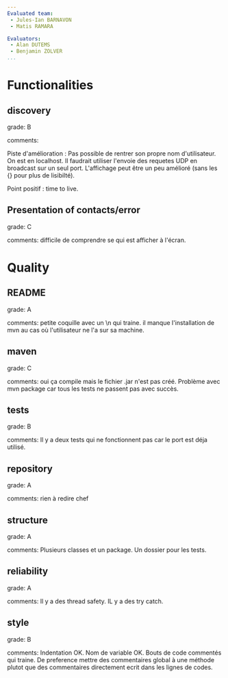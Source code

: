 ```yaml
---
Evaluated team:
 - Jules-Ian BARNAVON
 - Matis RAMARA

Evaluators: 
 - Alan DUTEMS
 - Benjamin ZOLVER
...
```


# Functionalities
  
## discovery
<!-- Connection and contact discovery phase -->
grade: B

comments:

Piste d'amélioration : Pas possible de rentrer son propre nom d'utilisateur. On est en localhost. Il faudrait utiliser l'envoie des requetes UDP en broadcast sur un seul port. L'affichage peut être un peu amélioré (sans les {} pour plus de lisibilté). 

Point positif : time to live. 

## Presentation of contacts/error 
<!-- How readable and user friendly is the presented output. -->
grade: C

comments: difficile de comprendre se qui est afficher à l'écran.  



# Quality

## README
<!-- Presence and completeness of the README -->
grade: A

comments: petite coquille avec un \n qui traine. il manque l'installation de mvn au cas où l'utilisateur ne l'a sur sa machine. 


## maven
<!-- Does the project compiles and run based on the `pom.xml` file only. -->
grade: C

comments: oui ça compile mais le fichier .jar n'est pas créé. Problème avec mvn package car tous les tests ne passent pas avec succès. 


## tests
<!-- Proportion of the code covered by the tests. Are the tests sensible, correct and well organized -->
grade: B

comments: Il y a deux tests qui ne fonctionnent pas car le port est déja utilisé.


## repository
<!-- Structure of the git repository (directories, gitignore, presence of undesired files) -->
grade: A

comments: rien à redire chef


## structure
<!-- Structure of the code into sensible and independent packages -->
grade: A

comments: Plusieurs classes et un package. Un dossier pour les tests.


## reliability
<!-- Thread safety and error handling -->
grade: A

comments: Il y a des thread safety. IL y a des try catch. 


## style
<!-- Variable naming, indentation, comments, ... -->
grade: B

comments: Indentation OK. Nom de variable OK. Bouts de code commentés qui traine. De preference mettre des commentaires global à une méthode plutot que des commentaires directement ecrit dans les lignes de codes. 

